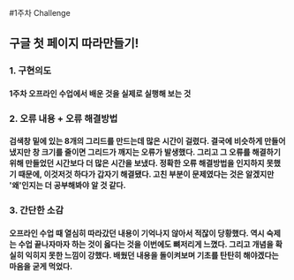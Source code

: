 #1주차 Challenge

## 구글 첫 페이지 따라만들기!

### 1. 구현의도
#### 1주차 오프라인 수업에서 배운 것을 실제로 실행해 보는 것

### 2. 오류 내용 + 오류 해결방법
#### 검색창 밑에 있는 8개의 그리드를 만드는데 많은 시간이 걸렸다. 결국에 비슷하게 만들어냈지만 창 크기를 줄이면 그리드가 깨지는 오류가 발생했다. 그리고 그 오류를 해결하기위해 만들었던 시간보다 더 많은 시간을 보냈다. 정확한 오류 해결방법을 인지하지 못했기 때문에, 이것저것 하다가 갑자기 해결됐다. 고친 부분이 문제였다는 것은 알겠지만 '왜'인지는 더 공부해봐야 알 것 같다.

### 3. 간단한 소감
#### 오프라인 수업 때 열심히 따라갔던 내용이 기억나지 않아서 적잖이 당황했다. 역시 숙제는 수업 끝나자마자 하는 것이 옳다는 것을 이번에도 뼈저리게 느꼈다. 그리고 개념을 확실히 익히지 못한 느낌이 강했다. 배웠던 내용을 돌이켜보며 기초를 탄탄히 해야겠다는 마음을 굳게 먹었다.
